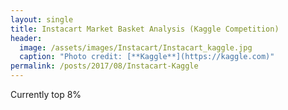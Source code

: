 ```yaml
---
layout: single
title: Instacart Market Basket Analysis (Kaggle Competition)
header:
  image: /assets/images/Instacart/Instacart_kaggle.jpg
  caption: "Photo credit: [**Kaggle**](https://kaggle.com)"
permalink: /posts/2017/08/Instacart-Kaggle
---
```


Currently top 8%
